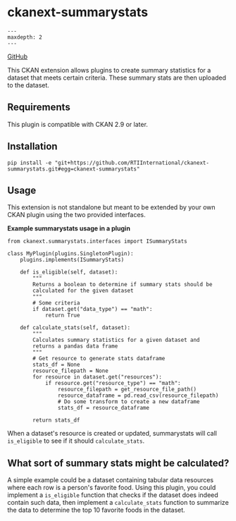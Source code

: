 [ckanext-summarystats documentation master file]: <> (This is a comment, it will not be included)

# ckanext-summarystats


```{toctree}
---
maxdepth: 2
---

```

[GitHub](https://github.com/RTIInternational/ckanext-summarystats)

This CKAN extension allows plugins to create summary statistics for a dataset that meets certain criteria. These summary stats are then uploaded to the dataset.

## Requirements

This plugin is compatible with CKAN 2.9 or later.

## Installation

```
pip install -e "git+https://github.com/RTIInternational/ckanext-summarystats.git#egg=ckanext-summarystats"
```

## Usage

This extension is not standalone but meant to be extended by your own CKAN plugin using the two provided interfaces.


**Example summarystats usage in a plugin**

```
from ckanext.summarystats.interfaces import ISummaryStats

class MyPlugin(plugins.SingletonPlugin):
    plugins.implements(ISummaryStats)

    def is_eligible(self, dataset):
        """
        Returns a boolean to determine if summary stats should be
        calculated for the given dataset
        """
        # Some criteria
        if dataset.get("data_type") == "math":
            return True

    def calculate_stats(self, dataset):
        """
        Calculates summary statistics for a given dataset and
        returns a pandas data frame
        """
        # Get resource to generate stats dataframe
        stats_df = None
        resource_filepath = None
        for resource in dataset.get("resources"):
            if resource.get("resource_type") == "math":
                resource_filepath = get_resource_file_path()
                resource_dataframe = pd.read_csv(resource_filepath)
                # Do some transform to create a new dataframe
                stats_df = resource_dataframe

        return stats_df
```

When a dataset's resource is created or updated, summarystats will call `is_eligible` to see if it should `calculate_stats`.

## What sort of summary stats might be calculated?

A simple example could be a dataset containing tabular data resources where each row is a person's favorite food. Using this plugin, you could implement a `is_eligible` function that checks if the dataset does indeed contain such data, then implement a `calculate_stats` function to summarize the data to determine the top 10 favorite foods in the dataset.

